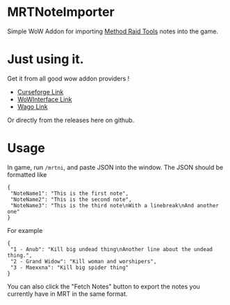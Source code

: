 # MRTNoteImporter
Simple WoW Addon for importing [Method Raid Tools](https://www.curseforge.com/wow/addons/method-raid-tools) notes into the game.

# Just using it.

Get it from all good wow addon providers !

- [Curseforge Link](https://www.curseforge.com/wow/addons/mrtnoteimporter)
- [WoWInterface Link](https://www.wowinterface.com/downloads/info26398-MRTNoteImporter.html)
- [Wago Link](https://addons.wago.io/addons/mrtnoteimporter)

Or directly from the releases here on github.


# Usage
In game, run `/mrtni`, and paste JSON into the window. The JSON should be formatted like

```
{
 "NoteName1": "This is the first note",
 "NoteName2": "This is the second note",
 "NoteName3": "This is the third note\nWith a linebreak\nAnd another one"
}
```

For example
```
{
 "1 - Anub": "Kill big undead thing\nAnother line about the undead thing.",
 "2 - Grand Widow": "Kill woman and worshipers",
 "3 - Maexxna": "Kill big spider thing"
}
```

You can also click the "Fetch Notes" button to export the notes you currently have in MRT in the same format.
